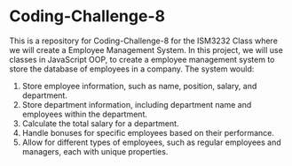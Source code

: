 # Coding-Challenge-8
This is a repository for Coding-Challenge-8 for the ISM3232 Class where we will create a Employee Management System.
In this project, we will use classes in JavaScript OOP, to create a employee management system to store the database of employees in a company.
The system would: 
1. Store employee information, such as name, position, salary, and department. 
2. Store department information, including department name and employees within the department. 
3. Calculate the total salary for a department. 
4. Handle bonuses for specific employees based on their performance. 
5. Allow for different types of employees, such as regular employees and managers, each with unique properties.